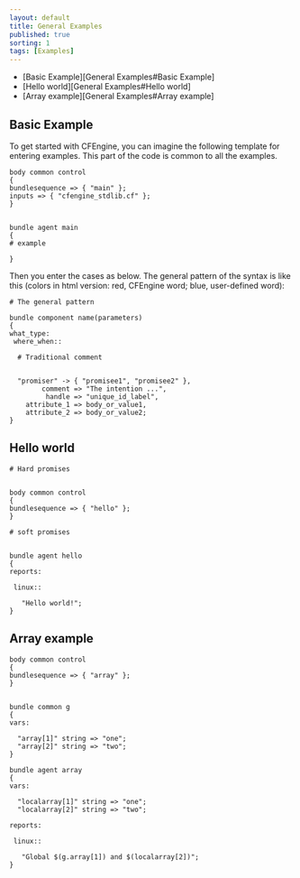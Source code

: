 ```yaml
---
layout: default
title: General Examples
published: true
sorting: 1
tags: [Examples]
---
```


* [Basic Example][General Examples#Basic Example]
* [Hello world][General Examples#Hello world]
* [Array example][General Examples#Array example]

## Basic Example ##

To get started with CFEngine, you can imagine the following template for entering examples. This part of the code is common to all the examples.

```cf3
body common control
{
bundlesequence => { "main" };
inputs => { "cfengine_stdlib.cf" };
}


bundle agent main
{
# example

}

```

Then you enter the cases as below. The general pattern of the syntax is like this (colors in html version: red, CFEngine word; blue, user-defined word):

```cf3
# The general pattern

bundle component name(parameters)
{ 
what_type:
 where_when::

  # Traditional comment


  "promiser" -> { "promisee1", "promisee2" },
        comment => "The intention ...",
         handle => "unique_id_label",
    attribute_1 => body_or_value1,
    attribute_2 => body_or_value2;
}

```

## Hello world

```cf3
# Hard promises


body common control
{
bundlesequence => { "hello" };
}

# soft promises


bundle agent hello
{
reports:

 linux::

   "Hello world!";
}
```

## Array example ##

```cf3
body common control
{
bundlesequence => { "array" };
}


bundle common g
{
vars:

  "array[1]" string => "one"; 
  "array[2]" string => "two"; 
}

bundle agent array
{
vars:

  "localarray[1]" string => "one"; 
  "localarray[2]" string => "two"; 

reports:

 linux::

   "Global $(g.array[1]) and $(localarray[2])";
}
```
